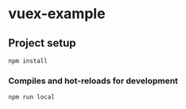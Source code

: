 # vuex-example

## Project setup
```
npm install
```

### Compiles and hot-reloads for development
```
npm run local
```

